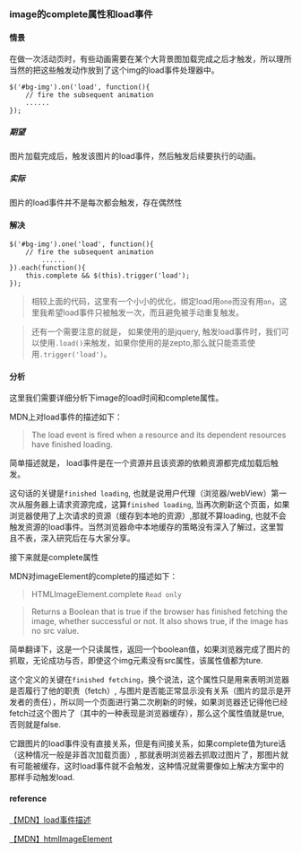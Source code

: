 ### image的complete属性和load事件

#### 情景

在做一次活动页时，有些动画需要在某个大背景图加载完成之后才触发，所以理所当然的把这些触发动作放到了这个img的load事件处理器中。

```
$('#bg-img').on('load', function(){
    // fire the subsequent animation
    ......
});
```

##### 期望

图片加载完成后，触发该图片的load事件，然后触发后续要执行的动画。

##### 实际

图片的load事件并不是每次都会触发，存在偶然性

#### 解决

```
$('#bg-img').one('load', function(){
    // fire the subsequent animation
        ......
}).each(function(){
    this.complete && $(this).trigger('load');
});
```

> 相较上面的代码，这里有一个小小的优化，绑定load用`one`而没有用`on`，这里我希望load事件只被触发一次，而且避免被手动重复触发。

> 还有一个需要注意的就是， 如果使用的是jquery, 触发load事件时，我们可以使用`.load()`来触发，如果你使用的是zepto,那么就只能乖乖使用`.trigger('load')`。

#### 分析

这里我们需要详细分析下image的load时间和complete属性。

MDN上对load事件的描述如下：

> The load event is fired when a resource and its dependent resources have finished loading.

简单描述就是， load事件是在一个资源并且该资源的依赖资源都完成加载后触发。

这句话的关键是`finished loading`, 也就是说用户代理（浏览器/webView）第一次从服务器上请求资源完成，这算`finished loading`, 当再次刷新这个页面，如果浏览器使用了上次请求的资源（缓存到本地的资源）,那就不算loading, 也就不会触发资源的load事件。当然浏览器命中本地缓存的策略没有深入了解过，这里暂且不表，深入研究后在与大家分享。

接下来就是complete属性

MDN对imageElement的complete的描述如下：

> HTMLImageElement.complete `Read only`

> Returns a Boolean that is true if the browser has finished fetching the image, whether successful or not. It also shows true, if the image has no src value.

简单翻译下，这是一个只读属性，返回一个boolean值，如果浏览器完成了图片的抓取，无论成功与否，即使这个img元素没有src属性，该属性值都为ture.

这个定义的关键在`finished fetching`，换个说法，这个属性只是用来表明浏览器是否履行了他的职责（fetch）, 与图片是否能正常显示没有关系（图片的显示是开发者的责任），所以同一个页面进行第二次刷新的时候，如果浏览器还记得他已经fetch过这个图片了（其中的一种表现是浏览器缓存），那么这个属性值就是true, 否则就是false.

它跟图片的load事件没有直接关系，但是有间接关系，如果complete值为ture话（这种情况一般是非首次加载页面）, 那就表明浏览器去抓取过图片了，那图片就有可能被缓存，这时load事件就不会触发，这种情况就需要像如上解决方案中的那样手动触发load.

#### reference

[【MDN】load事件描述](https://developer.mozilla.org/en-US/docs/Web/Events/load)

[【MDN】htmlImageElement](https://developer.mozilla.org/en-US/docs/Web/API/HTMLImageElement)
